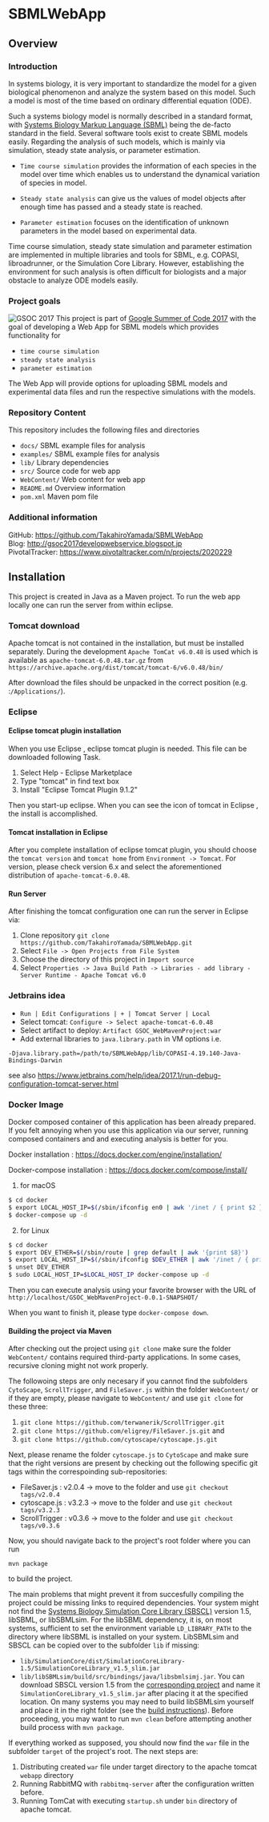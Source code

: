 # SBMLWebApp
## Overview
### Introduction
In systems biology, it is very important to standardize the model for a given biological phenomenon
and analyze the system based on this model. Such a model is most of the time based on ordinary differential equation (ODE).

Such a systems biology  model is normally described in a standard format, with [Systems Biology Markup Language (SBML)](http://sbml.org)
being the de-facto standard in the field. Several software tools exist to create SBML models easily.
Regarding the analysis of such models, which is mainly via simulation, steady state analysis, or parameter estimation.

* `Time course simulation` provides the information of each species in the model over time which enables us to
understand the dynamical variation of species in model.

* `Steady state analysis` can give us the values of model objects after enough time has passed and a steady state is reached.

* `Parameter estimation` focuses on the identification of unknown parameters
in the model based on experimental data.

Time course simulation, steady state simulation and parameter estimation are implemented in multiple
libraries and tools for SBML, e.g. COPASI, libroadrunner, or the Simulation Core Library. However, establishing the environment for such analysis
is often difficult for biologists and a major obstacle to analyze ODE models easily.
### Project goals

![GSOC 2017](./docs/images/gsoc-icon.png)
This project is part of [Google Summer of Code 2017](https://summerofcode.withgoogle.com/) with the goal of
developing a Web App for SBML models which provides functionality for

* `time course simulation`
* `steady state analysis`
* `parameter estimation`

The Web App will provide options for uploading SBML models and experimental data files and run the respective
simulations with the models.

### Repository Content
This repository includes the following files and directories

* `docs/` SBML example files for analysis
* `examples/` SBML example files for analysis
* `lib/` Library dependencies
* `src/` Source code for web app
* `WebContent/` Web content for web app
* `README.md` Overview information
* `pom.xml` Maven pom file

### Additional information
GitHub: https://github.com/TakahiroYamada/SBMLWebApp  
Blog: http://gsoc2017developwebservice.blogspot.jp  
PivotalTracker: https://www.pivotaltracker.com/n/projects/2020229

## Installation
This project is created in Java as a Maven project. To run the web app locally one can
run the server from within eclipse.

### Tomcat download
Apache tomcat is not contained in the installation, but must be installed separately. During the development
`Apache TomCat v6.0.48` is used which is available as `apache-tomcat-6.0.48.tar.gz` from
`https://archive.apache.org/dist/tomcat/tomcat-6/v6.0.48/bin/`

After download the files should be unpacked in the correct position (e.g. :`/Applications/`).
### Eclipse
#### Eclipse tomcat plugin installation
When you use Eclipse , eclipse tomcat plugin is needed. This file can be downloaded following Task.
1. Select Help - Eclipse Marketplace
1. Type "tomcat" in find text box
1. Install "Eclipse Tomcat Plugin 9.1.2"

Then you start-up eclipse. When you can see the icon of tomcat in Eclipse , the install is accomplished.

#### Tomcat installation in Eclipse
After you complete installation of eclipse tomcat plugin, you should choose the `tomcat version`
and `tomcat home` from `Environment -> Tomcat`. For version, please check version 6.x and select
the aforementioned distribution of `apache-tomcat-6.0.48`.

#### Run Server
After finishing the tomcat configuration one can run the server in Eclipse via:

1. Clone repository `git clone https://github.com/TakahiroYamada/SBMLWebApp.git`
1. Select `File -> Open Projects from File System`
1. Choose the directory of this project in `Import source`
1. Select `Properties -> Java Build Path -> Libraries - add library - Server Runtime - Apache Tomcat v6.0`

### Jetbrains idea
* `Run | Edit Configurations | + | Tomcat Server | Local`
* Select tomcat: `Configure -> Select apache-tomcat-6.0.48`
* Select artifact to deploy: `Artifact GSOC_WebMavenProject:war`
* Add external libraries to `java.library.path` in VM options i.e.
```
-Djava.library.path=/path/to/SBMLWebApp/lib/COPASI-4.19.140-Java-Bindings-Darwin
```

see also https://www.jetbrains.com/help/idea/2017.1/run-debug-configuration-tomcat-server.html

### Docker Image
Docker composed container of this application has been already prepared. If you felt annoying when you use this application via our server, running composed containers and and executing analysis is better for you.

Docker installation : https://docs.docker.com/engine/installation/

Docker-compose installation : https://docs.docker.com/compose/install/

1. for macOS
```sh
$ cd docker
$ export LOCAL_HOST_IP=$(/sbin/ifconfig en0 | awk '/inet / { print $2 }') # or export LOCAL_HOST_IP=(Your Private IP Address)
$ docker-compose up -d
```

2. for Linux
```sh
$ cd docker
$ export DEV_ETHER=$(/sbin/route | grep default | awk '{print $8}')
$ export LOCAL_HOST_IP=$(/sbin/ifconfig $DEV_ETHER | awk '/inet / { print $2 }') # or export LOCAL_HOST_IP=(Your Private IP Address)
$ unset DEV_ETHER
$ sudo LOCAL_HOST_IP=$LOCAL_HOST_IP docker-compose up -d
```

Then you can execute analysis using your favorite browser with the URL of `http://localhost/GSOC_WebMavenProject-0.0.1-SNAPSHOT/`

When you want to finish it, please type `docker-compose down`.

#### Building the project via Maven

After checking out the project using `git clone` make sure the folder `WebContent/` contains required third-party applications.
In some cases, recursive cloning might not work properly.

The followoing steps are only necesary if you cannot find the subfolders `CytoScape`, `ScrollTrigger`, and `FileSaver.js` within the folder `WebContent/` or if they are empty, please navigate to `WebContent/` and use `git clone` for these three:

1. `git clone https://github.com/terwanerik/ScrollTrigger.git`
2. `git clone https://github.com/eligrey/FileSaver.js.git` and
3. `git clone https://github.com/cytoscape/cytoscape.js.git`

Next, please rename the folder `cytoscape.js` to `CytoScape` and make sure that the right versions are present by checking out the following specific git tags within the correspoinding sub-repositories:

* FileSaver.js : v2.0.4 → move to the folder and use `git checkout tags/v2.0.4`
* cytoscape.js : v3.2.3 → move to the folder and use `git checkout tags/v3.2.3`
* ScrollTrigger : v0.3.6 → move to the folder and use `git checkout tags/v0.3.6`

Now, you should navigate back to the project's root folder where you can run
```
mvn package
```
to build the project.

The main problems that might prevent it from succesfully compiling the project could be missing links to required dependencies.
Your system might not find the [Systems Biology Simulation Core Library (SBSCL)](https://github.com/draeger-lab/SBSCL) version 1.5, libSBML, or libSBMLsim.
For the libSBML dependency, it is, on most systems, sufficient to set the environment variable `LD_LIBRARY_PATH` to the directory where libSBML is installed on your system.
LibSBMLsim and SBSCL can be copied over to the subfolder `lib` if missing:
* `lib/SimulationCore/dist/SimulationCoreLibrary-1.5/SimulationCoreLibrary_v1.5_slim.jar`
* `lib/libSBMLsim/build/src/bindings/java/libsbmlsimj.jar`.
You can download SBSCL version 1.5 from the [corresponding project](https://github.com/draeger-lab/SBSCL/tree/v1.5.0) and name it `SimulationCoreLibrary_v1.5_slim.jar` after placing it at the specified location.
On many systems you may need to build libSBMLsim yourself and place it in the right folder (see the [build instructions](https://github.com/libsbmlsim/libsbmlsim)).
Before proceeding, you may want to run `mvn clean` before attempting another build process with `mvn package`.

If everything worked as supposed, you should now find the `war` file in the subfolder `target` of the project's root.
The next steps are:
1. Distributing created `war` file under target directory to the apache tomcat `webapp` directory
2. Running RabbitMQ with `rabbitmq-server` after the configuration written before.
3. Running TomCat with executing `startup.sh` under `bin` directory of apache tomcat.
